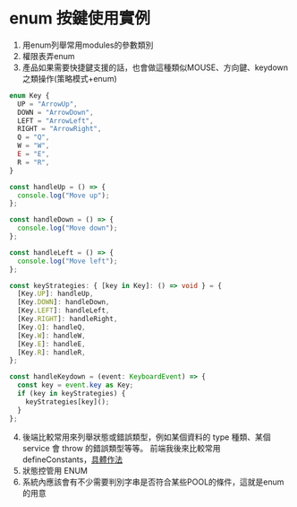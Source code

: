 # enum 按鍵使用實例

1. 用enum列舉常用modules的參數類別
2. 權限表弄enum
3. 產品如果需要快捷鍵支援的話，也會做這種類似MOUSE、方向鍵、keydown之類操作(策略模式+enum)
``` typescript
enum Key {
  UP = "ArrowUp",
  DOWN = "ArrowDown",
  LEFT = "ArrowLeft",
  RIGHT = "ArrowRight",
  Q = "Q",
  W = "W",
  E = "E",
  R = "R",
}

const handleUp = () => {
  console.log("Move up");
};

const handleDown = () => {
  console.log("Move down");
};

const handleLeft = () => {
  console.log("Move left");
};

const keyStrategies: { [key in Key]: () => void } = {
  [Key.UP]: handleUp,
  [Key.DOWN]: handleDown,
  [Key.LEFT]: handleLeft,
  [Key.RIGHT]: handleRight,
  [Key.Q]: handleQ,
  [Key.W]: handleW,
  [Key.E]: handleE,
  [Key.R]: handleR,
};

const handleKeydown = (event: KeyboardEvent) => {
  const key = event.key as Key;
  if (key in keyStrategies) {
    keyStrategies[key]();
  }
};

```

4. 後端比較常用來列舉狀態或錯誤類型，例如某個資料的 type 種類、某個 service 會 throw 的錯誤類型等等。
前端我後來比較常用 defineConstants，[具體作法](https://vocus.cc/article/6695fd2cfd897800013893bc)
5. 狀態控管用 ENUM
6. 系統內應該會有不少需要判別字串是否符合某些POOL的條件，這就是enum的用意